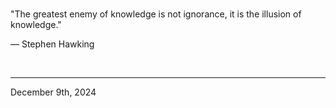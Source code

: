
<br>

"The greatest enemy of knowledge is not ignorance, it is the illusion of knowledge."

― Stephen Hawking
 
</br>

---
December 9th, 2024
